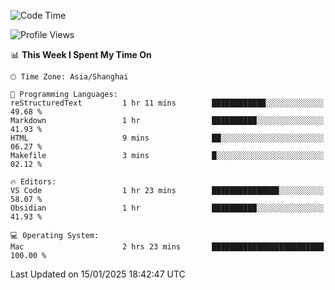 <!--START_SECTION:waka-->
![Code Time](http://img.shields.io/badge/Code%20Time-529%20hrs%2049%20mins-blue)

![Profile Views](http://img.shields.io/badge/Profile%20Views-0-blue)

📊 **This Week I Spent My Time On** 

```text
🕑︎ Time Zone: Asia/Shanghai

💬 Programming Languages: 
reStructuredText         1 hr 11 mins        ████████████░░░░░░░░░░░░░   49.68 % 
Markdown                 1 hr                ██████████░░░░░░░░░░░░░░░   41.93 % 
HTML                     9 mins              ██░░░░░░░░░░░░░░░░░░░░░░░   06.27 % 
Makefile                 3 mins              █░░░░░░░░░░░░░░░░░░░░░░░░   02.12 % 

🔥 Editors: 
VS Code                  1 hr 23 mins        ███████████████░░░░░░░░░░   58.07 % 
Obsidian                 1 hr                ██████████░░░░░░░░░░░░░░░   41.93 % 

💻 Operating System: 
Mac                      2 hrs 23 mins       █████████████████████████   100.00 % 
```


 Last Updated on 15/01/2025 18:42:47 UTC
<!--END_SECTION:waka-->
